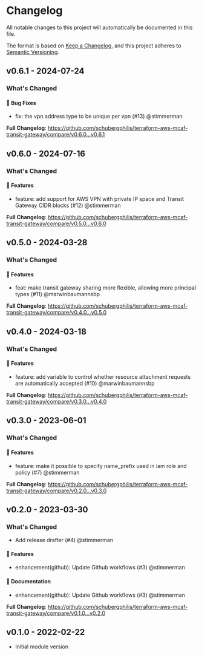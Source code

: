 # Changelog

All notable changes to this project will automatically be documented in this file.

The format is based on [Keep a Changelog](https://keepachangelog.com/en/1.0.0/),
and this project adheres to [Semantic Versioning](https://semver.org/spec/v2.0.0.html).

## v0.6.1 - 2024-07-24

### What's Changed

#### 🐛 Bug Fixes

* fix: the vpn address type to be unique per vpn (#13) @stimmerman

**Full Changelog**: https://github.com/schubergphilis/terraform-aws-mcaf-transit-gateway/compare/v0.6.0...v0.6.1

## v0.6.0 - 2024-07-16

### What's Changed

#### 🚀 Features

* feature: add support for AWS VPN with private IP space and Transit Gateway CIDR blocks (#12) @stimmerman

**Full Changelog**: https://github.com/schubergphilis/terraform-aws-mcaf-transit-gateway/compare/v0.5.0...v0.6.0

## v0.5.0 - 2024-03-28

### What's Changed

#### 🚀 Features

* feat: make transit gateway sharing more flexible, allowing more principal types (#11) @marwinbaumannsbp

**Full Changelog**: https://github.com/schubergphilis/terraform-aws-mcaf-transit-gateway/compare/v0.4.0...v0.5.0

## v0.4.0 - 2024-03-18

### What's Changed

#### 🚀 Features

* feature: add variable to control whether resource attachment requests are automatically accepted (#10) @marwinbaumannsbp

**Full Changelog**: https://github.com/schubergphilis/terraform-aws-mcaf-transit-gateway/compare/v0.3.0...v0.4.0

## v0.3.0 - 2023-06-01

### What's Changed

#### 🚀 Features

- feature: make it possible to specify name_prefix used in iam role and policy (#7) @stimmerman

**Full Changelog**: https://github.com/schubergphilis/terraform-aws-mcaf-transit-gateway/compare/v0.2.0...v0.3.0

## v0.2.0 - 2023-03-30

### What's Changed

- Add release drafter (#4) @stimmerman

#### 🚀 Features

- enhancement(github): Update Github workflows (#3) @stimmerman

#### 📖 Documentation

- enhancement(github): Update Github workflows (#3) @stimmerman

**Full Changelog**: https://github.com/schubergphilis/terraform-aws-mcaf-transit-gateway/compare/v0.1.0...v0.2.0

## v0.1.0 - 2022-02-22

- Initial module version
